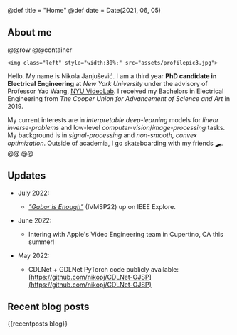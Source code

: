 @def title = "Home"
@def date = Date(2021, 06, 05)

## About me
@@row
@@container
~~~
<img class="left" style="width:30%;" src="assets/profilepic3.jpg">
~~~
Hello. My name is Nikola Janjušević. I am a third year **PhD candidate in
Electrical Engineering** at *New York University* under the advisory of
Professor Yao Wang, [NYU VideoLab](https://wp.nyu.edu/videolab/). I
received my Bachelors in Electrical Engineering from *The Cooper Union for Advancement of
Science and Art* in 2019.

My current interests are in *interpretable deep-learning* models for *linear inverse-problems* and low-level *computer-vision*/*image-processing* tasks. My background is in *signal-processing* and *non-smooth, convex optimization*. Outside of academia, I go skateboarding with my friends 🛹.
@@
@@

## Updates
* July 2022:
  - [*"Gabor is Enough"*](https://ieeexplore.ieee.org/document/9816313) (IVMSP22) up on IEEE Explore.

* June 2022:
  - Intering with Apple's Video Engineering team in Cupertino, CA this summer!

* May 2022:
  - CDLNet + GDLNet PyTorch code publicly available: [https://github.com/nikopj/CDLNet-OJSP](https://github.com/nikopj/CDLNet-OJSP)

## Recent blog posts
{{recentposts blog}}


